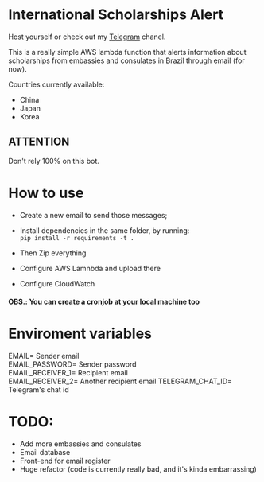 # International Scholarships Alert

Host yourself or check out my <a href="https://t.me/+LUWAZNQoHSs0MTBh">Telegram</a> chanel.

This is a really simple AWS lambda function that alerts information about scholarships from embassies and consulates in Brazil through email (for now).

Countries currently available:
- China
- Japan
- Korea

## ATTENTION
Don't rely 100% on this bot.

# How to use

- Create a new email to send those messages;
- Install dependencies in the same folder, by running:  
`pip install -r requirements -t .`

- Then Zip everything
- Configure AWS Lamnbda and upload there
- Configure CloudWatch

#### OBS.: You can create a cronjob at your local machine too

# Enviroment variables

EMAIL=               Sender email  
EMAIL_PASSWORD=     Sender password  
EMAIL_RECEIVER_1=   Recipient email  
EMAIL_RECEIVER_2=    Another recipient email 
TELEGRAM_CHAT_ID=     Telegram's chat id

# TODO:
- Add more embassies and consulates
- Email database
- Front-end for email register
- Huge refactor (code is currently really bad, and it's kinda embarrassing)
